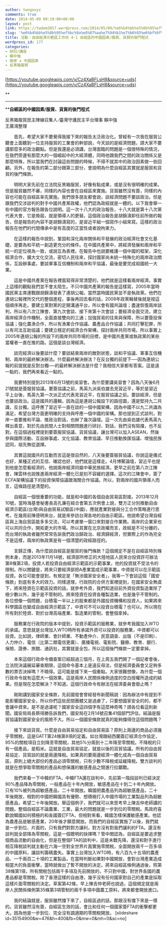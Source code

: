 ```yaml
---
author: twngoxyz
comments: true
date: 2014-05-09 09:19:00+00:00
layout: post
link: https://twdem2017.wordpress.com/2014/05/09/%e6%b4%bb%e5%8b%95%ef%bc%9a%e8%87%aa%e7%94%b1%e7%b6%93%e6%bf%9f%e7%a4%ba%e7%af%84%e5%8d%80%e5%b7%a5%e4%bd%9c%e5%9d%8a-4-1-%e8%87%aa%e7%b6%93%e5%8d%80%e7%9a%84%e4%b8%ad%e5%9c%8b%e5%9b%a0%e7%b4%a0/
slug: '%e6%b4%bb%e5%8b%95%ef%bc%9a%e8%87%aa%e7%94%b1%e7%b6%93%e6%bf%9f%e7%a4%ba%e7%af%84%e5%8d%80%e5%b7%a5%e4%bd%9c%e5%9d%8a-4-1-%e8%87%aa%e7%b6%93%e5%8d%80%e7%9a%84%e4%b8%ad%e5%9c%8b%e5%9b%a0%e7%b4%a0'
title: 活動：自由經濟示範區工作坊 4-1 自經區的中國因素/服貿、貨貿的後門程式
wordpress_id: 177
categories:
- 研討/講座
- 賴中強
- 兩岸 x 中國因素
- 反黑箱服貿
---
```


[https://youtube.googleapis.com/v/Cz4XaBFLsH8&source=uds](https://youtube.googleapis.com/v/Cz4XaBFLsH8&source=uds)

**  
****  
****自經區的中國因素/服貿、貨貿的後門程式**  
  
反黑箱服貿民主陣線召集人 ∕臺灣守護民主平台理事 賴中強  
王廣鴻整理  
  
　　首先，希望大家不要覺得我接下來的報告太泛政治化。曾經有一次我在服貿公聽會上面聽到一位支持服貿的工業會的幹部說，今天談的是經濟問題，請大家不要講那麼多的政治觀點。但是我還是必須講，台灣面臨的問題是一個很特殊的情況，在我們旁邊有那麼大的一個崛起中的大經濟體，同時他跟我們之間的政治關係又是那麼特殊，所以當我們在討論這些問題的時候，不得不就其中的政治因素做一些回顧。另外，在報告的第二部分跟第三部分，會說明為什麼自經區其實就是服貿和貨貿的後門條款。  
  
　　明明大家先前在立法院反黑箱服貿，好像有點成果，或是沒有很明確的成果。但是服貿雖然不審，同樣的內容也會在自經區來實施。貨貿雖然沒有簽，同樣的內容也可能在自經區率先實施。我們很多朋友都會說，談經濟問題不要談政治。但是跟我們交涉談判的對手中國共產黨政權，他們認為政經就是一體的。以下我會舉一些中國的官方報告跟各位說明。這一次十八大的政治報告，十八大就是第十八次黨代表大會，它是換屆，就是領導人的更替。這個政治報告是胡錦濤卸任前所做的報告，但是報告的內容不是胡錦濤寫的，是習近平組一個寫作小組來寫。這樣的政治報告在他們的代間傳承中是有高度的正當性或者說拘束力。  
  
　　在這樣的報告中說到，鞏固和深化兩岸關係和平發展的政治經濟社會文化基礎，是要為和平統一創造更充分的條件。在中國共產黨中，將經濟發展和兩岸和平統一的定位視為一致，或說互為表裡。在報告中也說要維護一個中國的框架，深化經濟合作，擴大文化交流，密切人民往來，探討國家尚未統一特殊化的兩岸政治關係，互設辦事處，要談軍事互信機制和兩岸和平協議，最後是要完成祖國統一大業。  
  
　　這是中國共產黨在報告裡面寫得非常清楚的，他們就是這樣看兩岸經濟。事實上這樣的觀點我們並不會太陌生。不只中國共產黨的報告是這樣寫，2005年當時國民黨主席連戰跟胡錦濤發表了連胡公報。當然當時國民黨並不是執政黨。他們在連胡公報裡所交代的整個進程，事後再回去看的話，2008年政黨輪替後就是按這個順序再走。要建立黨對黨的定期溝通平台，所以會有國共論壇；盡速恢復兩岸談判，所以有八次江陳會、第九次會談、接下來第十次會談；要經濟全面交流，建立兩岸經濟合作機制，全面直接雙向的三通；加強貿易的往來與保障，所以要簽投保協議；強化農漁合作，所以有漁業合作協議、農產品合作協議；共同打擊犯罪，所以有司法互助協議；要建立穩定的經濟合作架構，探討兩岸共同市場，所以事實上2005年連胡公報的所設下的兩岸共同市場的目標，是中國共產黨或執政黨的某些當權者一直在推的路。這個是談台灣經濟。  
  
　　談完經濟以後要談什麼？要談結束兩岸的敵對狀態，談和平協議、軍事互信機制、兩岸的最終解決辦法。什麼最終解決辦法？在反台獨的前提下──因為連胡公報的前提就是反對台獨──的最終解決辦法是什麼？我相信大家都有答案。這是遠一點的，我們再來看近一點的。  
  
　　我要特別提到2013年6月13號的吳習會。為什麼要講吳習會？因為八天後6月21號就是簽服貿協議。要簽協議之前，馬英九派吳伯雄去見習近平，等於是習近平上台後，馬英九第一次派正式代表見習近平，在服貿協議之前。要談經濟，但是也要談政治。這是國共的邏輯，因為這是連胡公報設下的路徑圖，還是堅持九二共識，反台獨。這呼應了習近平一直在談的一個中國架構，因為中國不以九二共識為滿足，希望台灣方面更明確的支持與呼應一個中國的架構。那也提到正式談判，對岸一直要推和平論、推政治對話，也辦了幾次論壇。這一次先由吳伯雄代表馬英九釋出善意，對於先由民間人士對相關問題進行研討、對話，我們沒有阻擋，也不反對。在這個過程裡提到要簽服貿協議、貨貿協議，讓台灣可以加入ASEAN，然後參與國際活動、互設辦事處、文化協議、教育協議、早日推動換匯協議、增強民族認同，祖先無從選擇。  
  
　　其實這就國共的互動而言這是很自然的，八天後要簽服貿協議，你說這是儀式也好，某種正式的互信、確認也好，他們就是這樣走。4月博鰲論壇，習近平也提到他是怎麼看經濟的，他說兩岸經濟同屬中華民族經濟。更早之前在第八次江陳會，陳雲林也說推進兩岸經濟一體化已是刻不容緩的選擇。這次的江陳會中，簽了ECFA架構協議下的投資保障協議跟海關合作協議。所以，對兩岸的國共領導人而言，這條路徑是清楚的。  
  
　　自經區一個很重要的功能，就是和中國的各個自由貿易區對接。2013年12月10號，當時海基會秘書長高孔廉在經合會第五次例會上說，雙方正分別推動自由經濟示範區(台灣)與自由貿易試驗區(中國)，應就產業對接與分工合作策略進行思考。在幾周前陳德明來台，就是來參訪台灣各地的自由示範區。他說希望台灣自經區與上海自貿區能多多交流，可以考慮單一窗口來對接合作業務。兩岸的企業家也可以共同合作，開拓更大的市場。所以其實在北京政權而言，政經是不可分離的，而台灣的執政者雖然常常告訴我們政治歸政治、經濟歸經濟，但實際上的作為完全不是這樣，兩岸的執政黨是有一個清楚的政經路徑的。  
  
　　言歸正傳，為什麼說自經區是服貿的後門條款？這個規定不是在自經區特別條例本身，而是2013年11月14號，經濟部所修正的大陸地區人民來台投資許可辦法第8條第2項，投資人若投資自由經濟示範區的示範事業，他的投資就不受法令的限制。所以關鍵是，將來只要經濟部把A產業當成示範事業，中資就可以在示範區投資。各位可能會提到，有規定是「無涉國家安全者」，我等一下會談這個「國安條款」到底有多大的效力。同樣道理，行政院的合併方案裡提到，在國家安全無虞下，將來陸資在示範區投資的話，就參考外資，我們知道目前外資投資製造業除了極少數以外，幾乎是不管制的。將來陸資在投資各種製造業，也是幾乎不管制的。各位想像一個問題，台積電一半以上的股東都是外國投資機構和投資人，如果將來科學園區也變成自由經濟示範區了，中資可不可以投資台積電？也可以。所以現在所有對於陸資、對於台灣高端產業、製造業的管制，會整個拿掉。  
  
　　服務業在行政院的版本中提到，投資示範區的服務業，就參考我國加入WTO的承諾。意思就是台灣加入WTO時所有承諾外資可以投資的服務業，中資都可以投資。比如說，律師業、會計師業、不動產仲介、民意調查、出版（不是印刷）、人力仲介、電信（比第二類電信更廣）、廣播電視、電影院、醫療、教育、銀行、保險、證券、旅館、通訊社，其實就是全包，所以這個後門條款一定要拿掉。  
  
　　本來這個行政命令備查案已經超過三個月，在上周五我們開了一個記者會後，立法院決議展延審查期限，這個命令基本上是違反母法，但是經濟委員會又足夠多數的票否決掉嗎？不曉得。這可能是接下來一個重點。大家很難想像，為什麼一個行政命令就有這麼大一個效果。這是兩岸人民關係條例過度的空白授權所造成的結果。但是現在怎麼解決？不知道。這個行政命令有辦法在經濟委員會廢止嗎？  
  
　　剛剛講到國家安全條款，先前國發會曾經發布新聞稿說：因為辦法中有提到不能影響國家安全，所以你們這些民間團體又是過慮了，只要想國家安全的的，都不會讓中資來。是不是過濾呢？國家安全這四個字有這麼神奇嗎？請各位看這則新聞。國安局局長蔡得勝告訴我們，國安局在2月14號召集41個部門評估，結論是服貿協議對國家安全的風險不大。所以一個國安條款就真的能夠擋得住這個問題嗎？  
  
　　接下來談貨貿。什麼是自由貿易協定和自由貿易區？原則上兩邊的商品必須幾乎零關稅，這是GATT第24條第8項的定義。如台灣跟紐西蘭簽訂經濟合作協定，95%的關稅項目立刻降至零關稅，其他5%分兩到十二年降至零關稅。不降稅的只有一個產品，是稻米。這就是自由貿易協定，就是以後的貨貿協議。所有的自由貿易協定、貨貿談的就是兩邊降稅。如果真的要兩邊經濟一體化成為一個自由貿易區，原則上絕大部份的產品必須零關稅，只有少數不降稅或延緩降稅。雙方談判的就是在想爭取零關稅的產品和想保護的敏感產品之間進行拉鋸戰。  
  
　　我們來看一下中韓的FTA，中韓FTA還在談判中，先前第一階段談判已經決定90%產品降為零關稅，一般產品在十年內開放，敏感產品在十到二十年內開放。只有10%被列為超敏感產品，二十年開放。韓國把農產品列為超敏感產品，二十年後開放，相對的中國把韓國具有優勢、想積極打入中國市場的工業製品列為超敏感產品，希望二十年後開放。舉這個例子，我們就可以來思考早上陳吉仲老師講的問題。整個自經區不論農業、工業，最大的問題就是一步到位的零關稅。馬政府喜歡說韓國如何積極的和各國簽訂FTA，但相對來看，韓國怎樣保護敏感產業。他認為農產品是敏感產業，20年後才願意開放。而我們的自經區實施了以後，我們就是一步到位、片面的，只有我們對對方讓利，對方沒有對我們讓利的FTA。還沒有談判就全部降為零關稅，這是一個聰明的抉擇嗎？管中閔認為，自經區是要追求整個商品流動的自由化，但是在整個FTA的談判中，這是未戰先降，還沒和對手進行相互降稅談判就主動在六海一空對全世界片面實施零關稅，全面開放兩千一百多項的中國原料，讓談判籌碼盡失。事實上台灣加入WTO時，有八百九十五項的農產品、一千兩百二十項的工業製品，在當時判斷如果對中國開放，會對台灣產業造成相當大的負面衝擊，當時就做出了暫不開放的決定。將來自經區條例通過後，照第38條第1項，所有關稅包括兩千多項及先前開放的，不只對中國，對世界各國的農產品都是零關稅。除了香港這樣的自由港，幾乎沒有任何國家對自己的產業是採取這樣片面零關稅的決定。草案第42條，早上陳吉仲老師也說過，這個規定就是兩岸人民關係條例第35條第3項管制的兩千多項中國農工原料，將來都會開放進口。  
  
　　我的結論就是，服貿雖然擋下來了，自經區過的話，那跟沒有擋下來是一樣的。貨貿雖然沒有簽，自經區生效的話，會比和任何一個國家簽FTA的衝擊都更大。因為他是一步到位、完全沒有調適期的零關稅開放。  [slideshare id=35154900&w=476&h=400&fb=0&mw=0&mh=0&sc=no]
